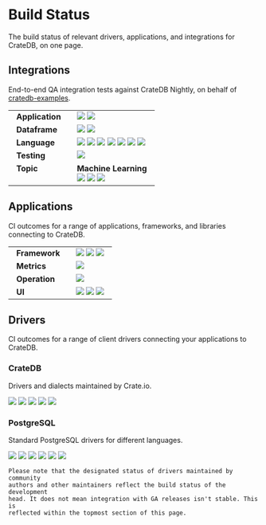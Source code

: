 # Build Status

The build status of relevant drivers, applications, and integrations
for CrateDB, on one page.

<style>
table td, table td * {
  vertical-align: top;
}
th, td {
  padding-right: 1em;
  padding-left: 1em;
}
</style>


## Integrations

End-to-end QA integration tests against CrateDB Nightly,
on behalf of [cratedb-examples].

<table>
<tbody>

<tr>
<td>
<b>Application</b>
</td>
<td>
<a href="https://github.com/crate/cratedb-examples/actions/workflows/application-apache-kafka-flink.yml">
    <img src="https://img.shields.io/github/actions/workflow/status/crate/cratedb-examples/application-apache-kafka-flink.yml?label=Apache Kafka, Apache Flink" loading="lazy"></a>
<a href="https://github.com/crate/cratedb-examples/actions/workflows/application-apache-superset.yml">
    <img src="https://img.shields.io/github/actions/workflow/status/crate/cratedb-examples/application-apache-superset.yml?label=Apache Superset" loading="lazy"></a>
</td>
</tr>

<tr>
<td>
<b>Dataframe</b>
</td>
<td>
<a href="https://github.com/crate/cratedb-examples/actions/workflows/dataframe-dask.yml">
    <img src="https://img.shields.io/github/actions/workflow/status/crate/cratedb-examples/dataframe-dask.yml?label=Dask" loading="lazy"></a>
<a href="https://github.com/crate/cratedb-examples/actions/workflows/dataframe-pandas.yml">
    <img src="https://img.shields.io/github/actions/workflow/status/crate/cratedb-examples/dataframe-pandas.yml?label=pandas" loading="lazy"></a>
</td>
</tr>

<tr>
<td>
<b>Language</b>
</td>
<td>
<a href="https://github.com/crate/cratedb-examples/actions/workflows/lang-npgsql.yml">
      <img src="https://img.shields.io/github/actions/workflow/status/crate/cratedb-examples/lang-npgsql.yml?label=npgsql" loading="lazy"></a>
<a href="https://github.com/crate/cratedb-examples/actions/workflows/lang-java-jooq.yml">
      <img src="https://img.shields.io/github/actions/workflow/status/crate/cratedb-examples/lang-java-jooq.yml?label=Java jOOQ" loading="lazy"></a>
<a href="https://github.com/crate/cratedb-examples/actions/workflows/lang-java-maven.yml">
      <img src="https://img.shields.io/github/actions/workflow/status/crate/cratedb-examples/lang-java-maven.yml?label=Java JDBC" loading="lazy"></a>
<a href="https://github.com/crate/cratedb-examples/actions/workflows/lang-php-amphp.yml">
      <img src="https://img.shields.io/github/actions/workflow/status/crate/cratedb-examples/lang-php-amphp.yml?label=PHP AMPHP" loading="lazy"></a>
<a href="https://github.com/crate/cratedb-examples/actions/workflows/lang-php-pdo.yml">
      <img src="https://img.shields.io/github/actions/workflow/status/crate/cratedb-examples/lang-php-pdo.yml?label=PHP PDO" loading="lazy"></a>
<a href="https://github.com/crate/cratedb-examples/actions/workflows/lang-python-sqlalchemy.yml">
      <img src="https://img.shields.io/github/actions/workflow/status/crate/cratedb-examples/lang-python-sqlalchemy.yml?label=Python SQLAlchemy" loading="lazy"></a>
<a href="https://github.com/crate/cratedb-examples/actions/workflows/lang-ruby.yml">
      <img src="https://img.shields.io/github/actions/workflow/status/crate/cratedb-examples/lang-ruby.yml?label=Ruby" loading="lazy"></a>
</td>
</tr>

<tr>
<td>
<b>Testing</b>
</td>
<td>
<a href="https://github.com/crate/cratedb-examples/actions/workflows/testing-testcontainers-java.yml">
    <img src="https://img.shields.io/github/actions/workflow/status/crate/cratedb-examples/testing-testcontainers-java.yml?label=Testcontainers for Java" loading="lazy"></a>
</td>
</tr>

<tr>
<td>
<b>Topic</b>
</td>
<td>
<b>Machine Learning</b>
<br>
<a href="https://github.com/crate/cratedb-examples/actions/workflows/ml-automl.yml">
    <img src="https://img.shields.io/github/actions/workflow/status/crate/cratedb-examples/ml-automl.yml?label=AutoML" loading="lazy"></a>
<a href="https://github.com/crate/cratedb-examples/actions/workflows/ml-langchain.yml">
    <img src="https://img.shields.io/github/actions/workflow/status/crate/cratedb-examples/ml-langchain.yml?label=LangChain" loading="lazy"></a>
<a href="https://github.com/crate/cratedb-examples/actions/workflows/ml-mlflow.yml">
    <img src="https://img.shields.io/github/actions/workflow/status/crate/cratedb-examples/ml-mlflow.yml?label=MLflow" loading="lazy"></a>
</td>
</tr>

</tbody>
</table>


## Applications

CI outcomes for a range of applications, frameworks, and libraries connecting
to CrateDB.

<table>
<tbody>

<tr>
<td>
<b>Framework</b>
</td>
<td>
<a href="https://github.com/crate/cratedb-airflow-tutorial/actions/workflows/main.yml">
    <img src="https://img.shields.io/github/actions/workflow/status/crate/cratedb-airflow-tutorial/main.yml?label=Apache Airflow" loading="lazy"></a>
<a href="https://github.com/crate-workbench/cratedb-toolkit/actions/workflows/main.yml">
    <img src="https://img.shields.io/github/actions/workflow/status/crate-workbench/cratedb-toolkit/main.yml?label=CrateDB Toolkit" loading="lazy"></a>
<a href="https://github.com/crate-workbench/mlflow-cratedb/actions/workflows/main.yml">
    <img src="https://img.shields.io/github/actions/workflow/status/crate-workbench/mlflow-cratedb/main.yml?label=MLflow for CrateDB" loading="lazy"></a>
</td>
</tr>

<tr>
<td>
<b>Metrics</b>
</td>
<td>
<a href="https://github.com/crate/cratedb-prometheus-adapter/actions/workflows/main.yml">
    <img src="https://img.shields.io/github/actions/workflow/status/crate/cratedb-prometheus-adapter/tests.yml?label=CrateDB Prometheus Adapter" loading="lazy"></a>
</td>
</tr>

<tr>
<td>
<b>Operation</b>
</td>
<td>
<a href="https://github.com/crate/crate-operator/actions/workflows/main.yml">
    <img src="https://img.shields.io/github/actions/workflow/status/crate/crate-operator/main.yaml?label=CrateDB Kubernetes Operator" loading="lazy"></a>
</td>
</tr>

<tr>
<td>
<b>UI</b>
</td>
<td>
<a href="https://github.com/crate/crate-admin/actions/workflows/main.yml">
    <img src="https://img.shields.io/github/actions/workflow/status/crate/crate-admin/tests.yml?label=CrateDB Admin UI" loading="lazy"></a>
<a href="https://github.com/crate/crash/actions/workflows/main.yml">
    <img src="https://img.shields.io/github/actions/workflow/status/crate/crash/main.yml?label=Crash CLI" loading="lazy"></a>
<a href="https://github.com/crate/croud/actions/workflows/main.yml">
    <img src="https://img.shields.io/github/actions/workflow/status/crate/croud/main.yml?label=Croud CLI" loading="lazy"></a>
</td>
</tr>

</tbody>
</table>


## Drivers

CI outcomes for a range of client drivers connecting your applications to CrateDB.

### CrateDB
Drivers and dialects maintained by Crate.io.

<a href="https://github.com/crate/crate-python/actions/workflows/tests.yml">
    <img src="https://img.shields.io/github/actions/workflow/status/crate/crate-python/tests.yml?label=crate-python" loading="lazy"></a>
<a href="https://github.com/crate/crate-pdo/actions/workflows/tests.yml">
    <img src="https://img.shields.io/github/actions/workflow/status/crate/crate-pdo/tests.yml?label=crate-pdo" loading="lazy"></a>
<a href="https://github.com/crate/crate-dbal/actions/workflows/tests.yml">
    <img src="https://img.shields.io/github/actions/workflow/status/crate/crate-dbal/tests.yml?label=crate-dbal" loading="lazy"></a>
<a href="https://github.com/crate/crate_ruby/actions/workflows/tests.yml">
    <img src="https://img.shields.io/github/actions/workflow/status/crate/crate_ruby/tests.yml?label=crate_ruby" loading="lazy"></a>
<a href="https://github.com/crate/activerecord-crate-adapter/actions/workflows/tests.yml">
    <img src="https://img.shields.io/github/actions/workflow/status/crate/activerecord-crate-adapter/tests.yml?label=activerecord-crate-adapter" loading="lazy"></a>

### PostgreSQL
Standard PostgreSQL drivers for different languages.

<a href="https://github.com/pgjdbc/pgjdbc/actions/workflows/main.yml">
    <img src="https://img.shields.io/github/actions/workflow/status/pgjdbc/pgjdbc/main.yml?label=pgjdbc" loading="lazy"></a>
<a href="https://github.com/npgsql/npgsql/actions/workflows/build.yml">
    <img src="https://img.shields.io/github/actions/workflow/status/npgsql/npgsql/build.yml?label=npgsql" loading="lazy"></a>
<a href="https://github.com/psycopg/psycopg2/actions/workflows/tests.yml">
    <img src="https://img.shields.io/github/actions/workflow/status/psycopg/psycopg2/tests.yml?label=psycopg2" loading="lazy"></a>
<a href="https://github.com/psycopg/psycopg/actions/workflows/tests.yml">
    <img src="https://img.shields.io/github/actions/workflow/status/psycopg/psycopg/tests.yml?label=psycopg3" loading="lazy"></a>
<a href="https://github.com/MagicStack/asyncpg/actions/workflows/tests.yml">
    <img src="https://img.shields.io/github/actions/workflow/status/MagicStack/asyncpg/tests.yml?label=asyncpg" loading="lazy"></a>
<a href="https://github.com/brianc/node-postgres/actions/workflows/ci.yml">
    <img src="https://img.shields.io/github/actions/workflow/status/brianc/node-postgres/ci.yml?label=node-postgres" loading="lazy"></a>


```{note}
Please note that the designated status of drivers maintained by community
authors and other maintainers reflect the build status of the development
head. It does not mean integration with GA releases isn't stable. This is
reflected within the topmost section of this page.
```


[cratedb-examples]: https://github.com/crate/cratedb-examples
